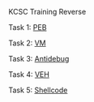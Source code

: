 KCSC Training Reverse

Task 1: [PEB](https://github.com/noobmannn/KCSCTrainingReverse/blob/main/Task1/README.md)

Task 2: [VM](https://github.com/noobmannn/KCSCTrainingReverse/blob/main/Task2/README.md)

Task 3: [Antidebug](https://github.com/noobmannn/KCSCTrainingReverse/blob/main/Task3/README.md)

Task 4: [VEH](https://github.com/noobmannn/KCSCTrainingReverse/blob/main/Task4/README.md)

Task 5: [Shellcode](https://github.com/noobmannn/KCSCTrainingReverse/blob/main/Task5/README.md)
